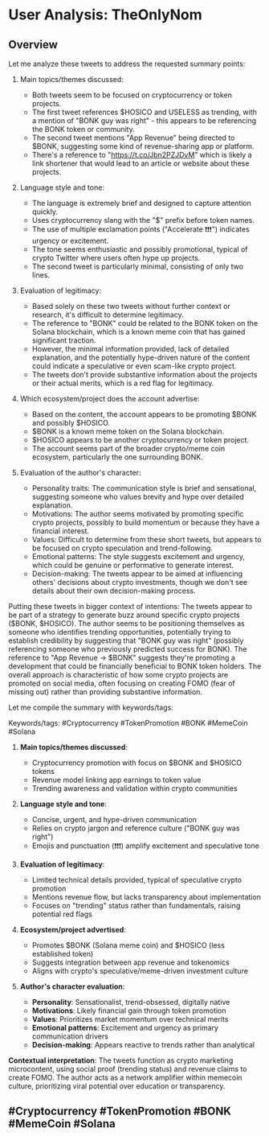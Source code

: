 # User Analysis: TheOnlyNom

## Overview

<think>
Let me analyze these tweets to address the requested summary points:

1. Main topics/themes discussed:
   - Both tweets seem to be focused on cryptocurrency or token projects.
   - The first tweet references $HOSICO and USELESS as trending, with a mention of "BONK guy was right" - this appears to be referencing the BONK token or community.
   - The second tweet mentions "App Revenue" being directed to $BONK, suggesting some kind of revenue-sharing app or platform.
   - There's a reference to "https://t.co/Jbn2PZJDvM" which is likely a link shortener that would lead to an article or website about these projects.

2. Language style and tone:
   - The language is extremely brief and designed to capture attention quickly.
   - Uses cryptocurrency slang with the "$" prefix before token names.
   - The use of multiple exclamation points ("Accelerate ❗️❗️❗️") indicates urgency or excitement.
   - The tone seems enthusiastic and possibly promotional, typical of crypto Twitter where users often hype up projects.
   - The second tweet is particularly minimal, consisting of only two lines.

3. Evaluation of legitimacy:
   - Based solely on these two tweets without further context or research, it's difficult to determine legitimacy.
   - The reference to "BONK" could be related to the BONK token on the Solana blockchain, which is a known meme coin that has gained significant traction.
   - However, the minimal information provided, lack of detailed explanation, and the potentially hype-driven nature of the content could indicate a speculative or even scam-like crypto project.
   - The tweets don't provide substantive information about the projects or their actual merits, which is a red flag for legitimacy.

4. Which ecosystem/project does the account advertise:
   - Based on the content, the account appears to be promoting $BONK and possibly $HOSICO.
   - $BONK is a known meme token on the Solana blockchain.
   - $HOSICO appears to be another cryptocurrency or token project.
   - The account seems part of the broader crypto/meme coin ecosystem, particularly the one surrounding BONK.

5. Evaluation of the author's character:
   - Personality traits: The communication style is brief and sensational, suggesting someone who values brevity and hype over detailed explanation.
   - Motivations: The author seems motivated by promoting specific crypto projects, possibly to build momentum or because they have a financial interest.
   - Values: Difficult to determine from these short tweets, but appears to be focused on crypto speculation and trend-following.
   - Emotional patterns: The style suggests excitement and urgency, which could be genuine or performative to generate interest.
   - Decision-making: The tweets appear to be aimed at influencing others' decisions about crypto investments, though we don't see details about their own decision-making process.

Putting these tweets in bigger context of intentions:
The tweets appear to be part of a strategy to generate buzz around specific crypto projects ($BONK, $HOSICO). The author seems to be positioning themselves as someone who identifies trending opportunities, potentially trying to establish credibility by suggesting that "BONK guy was right" (possibly referencing someone who previously predicted success for BONK). The reference to "App Revenue -> $BONK" suggests they're promoting a development that could be financially beneficial to BONK token holders. The overall approach is characteristic of how some crypto projects are promoted on social media, often focusing on creating FOMO (fear of missing out) rather than providing substantive information.

Let me compile the summary with keywords/tags:

Keywords/tags: #Cryptocurrency #TokenPromotion #BONK #MemeCoin #Solana
</think>

1. **Main topics/themes discussed**: 
   - Cryptocurrency promotion with focus on $BONK and $HOSICO tokens
   - Revenue model linking app earnings to token value
   - Trending awareness and validation within crypto communities

2. **Language style and tone**:
   - Concise, urgent, and hype-driven communication
   - Relies on crypto jargon and reference culture ("BONK guy was right")
   - Emojis and punctuation (❗️❗️❗️) amplify excitement and speculative tone

3. **Evaluation of legitimacy**:
   - Limited technical details provided, typical of speculative crypto promotion
   - Mentions revenue flow, but lacks transparency about implementation
   - Focuses on "trending" status rather than fundamentals, raising potential red flags

4. **Ecosystem/project advertised**:
   - Promotes $BONK (Solana meme coin) and $HOSICO (less established token)
   - Suggests integration between app revenue and tokenomics
   - Aligns with crypto's speculative/meme-driven investment culture

5. **Author's character evaluation**:
   - **Personality**: Sensationalist, trend-obsessed, digitally native
   - **Motivations**: Likely financial gain through token promotion
   - **Values**: Prioritizes market momentum over technical merits
   - **Emotional patterns**: Excitement and urgency as primary communication drivers
   - **Decision-making**: Appears reactive to trends rather than analytical

**Contextual interpretation**: The tweets function as crypto marketing microcontent, using social proof (trending status) and revenue claims to create FOMO. The author acts as a network amplifier within memecoin culture, prioritizing viral potential over education or transparency.

#Cryptocurrency #TokenPromotion #BONK #MemeCoin #Solana
---
